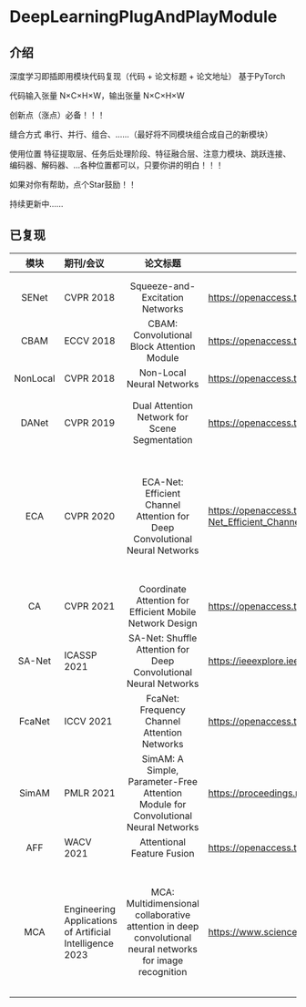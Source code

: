 # DeepLearningPlugAndPlayModule

## 介绍

深度学习即插即用模块代码复现（代码 + 论文标题 + 论文地址）  基于PyTorch

代码输入张量 N×C×H×W，输出张量 N×C×H×W

创新点（涨点）必备！！！

缝合方式       串行、并行、组合、......（最好将不同模块组合成自己的新模块）

使用位置       特征提取层、任务后处理阶段、特征融合层、注意力模块、跳跃连接、编码器、解码器、...各种位置都可以，只要你讲的明白！！！



如果对你有帮助，点个Star鼓励！！

持续更新中......





## 已复现

|   模块   | 期刊/会议                                                |                           论文标题                           | 论文地址                                                     |
| :------: | :------------------------------------------------------- | :----------------------------------------------------------: | ------------------------------------------------------------ |
|          |                                                          |                                                              |                                                              |
|          |                                                          |                                                              |                                                              |
|  SENet   | CVPR 2018                                                |               Squeeze-and-Excitation Networks                | https://openaccess.thecvf.com/content_cvpr_2018/html/Hu_Squeeze-and-Excitation_Networks_CVPR_2018_paper.html |
|   CBAM   | ECCV 2018                                                |          CBAM: Convolutional Block Attention Module          | https://openaccess.thecvf.com/content_ECCV_2018/html/Sanghyun_Woo_Convolutional_Block_Attention_ECCV_2018_paper.html |
| NonLocal | CVPR 2018                                                |                  Non-Local Neural Networks                   | https://openaccess.thecvf.com/content_cvpr_2018/html/Wang_Non-Local_Neural_Networks_CVPR_2018_paper.html |
|          |                                                          |                                                              |                                                              |
|          |                                                          |                                                              |                                                              |
|  DANet   | CVPR 2019                                                |        Dual Attention Network for Scene Segmentation         | https://openaccess.thecvf.com/content_CVPR_2019/html/Fu_Dual_Attention_Network_for_Scene_Segmentation_CVPR_2019_paper.html |
|          |                                                          |                                                              |                                                              |
|          |                                                          |                                                              |                                                              |
|          |                                                          |                                                              |                                                              |
|          |                                                          |                                                              |                                                              |
|          |                                                          |                                                              |                                                              |
|          |                                                          |                                                              |                                                              |
|          |                                                          |                                                              |                                                              |
|          |                                                          |                                                              |                                                              |
|   ECA    | CVPR 2020                                                | ECA-Net: Efficient Channel Attention for Deep Convolutional Neural Networks | https://openaccess.thecvf.com/content_CVPR_2020/html/Wang_ECA-Net_Efficient_Channel_Attention_for_Deep_Convolutional_Neural_Networks_CVPR_2020_paper.html |
|          |                                                          |                                                              |                                                              |
|          |                                                          |                                                              |                                                              |
|          |                                                          |                                                              |                                                              |
|          |                                                          |                                                              |                                                              |
|          |                                                          |                                                              |                                                              |
|          |                                                          |                                                              |                                                              |
|          |                                                          |                                                              |                                                              |
|    CA    | CVPR 2021                                                |   Coordinate Attention for Efficient Mobile Network Design   | https://openaccess.thecvf.com/content/CVPR2021/html/Hou_Coordinate_Attention_for_Efficient_Mobile_Network_Design_CVPR_2021_paper.html |
|  SA-Net  | ICASSP 2021                                              | SA-Net: Shuffle Attention for Deep Convolutional Neural Networks | https://ieeexplore.ieee.org/abstract/document/9414568        |
|  FcaNet  | ICCV 2021                                                |         FcaNet: Frequency Channel Attention Networks         | https://openaccess.thecvf.com/content/ICCV2021/html/Qin_FcaNet_Frequency_Channel_Attention_Networks_ICCV_2021_paper.html |
|  SimAM   | PMLR 2021                                                | SimAM: A Simple, Parameter-Free Attention Module for Convolutional Neural Networks | https://proceedings.mlr.press/v139/yang21o                   |
|   AFF    | WACV 2021                                                |                  Attentional Feature Fusion                  | https://openaccess.thecvf.com/content/WACV2021/html/Dai_Attentional_Feature_Fusion_WACV_2021_paper.html |
|          |                                                          |                                                              |                                                              |
|          |                                                          |                                                              |                                                              |
|          |                                                          |                                                              |                                                              |
|          |                                                          |                                                              |                                                              |
|          |                                                          |                                                              |                                                              |
|          |                                                          |                                                              |                                                              |
|          |                                                          |                                                              |                                                              |
|   MCA    | Engineering Applications of Artificial Intelligence 2023 | MCA: Multidimensional collaborative attention in deep convolutional neural networks for image recognition | https://www.sciencedirect.com/science/article/abs/pii/S0952197623012630 |
|          |                                                          |                                                              |                                                              |
|          |                                                          |                                                              |                                                              |
|          |                                                          |                                                              |                                                              |
|          |                                                          |                                                              |                                                              |
|          |                                                          |                                                              |                                                              |

